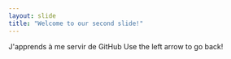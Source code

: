 ```yaml
---
layout: slide
title: "Welcome to our second slide!"
---
```

J'apprends à me servir de GitHub
Use the left arrow to go back!
